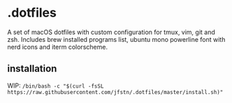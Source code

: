 # .dotfiles

A set of macOS dotfiles with custom configuration for tmux, vim, git and zsh.
Includes brew installed programs list, ubuntu mono powerline font with nerd icons and iterm colorscheme.

## installation

WIP: `/bin/bash -c "$(curl -fsSL https://raw.githubusercontent.com/jfstn/.dotfiles/master/install.sh)"`
